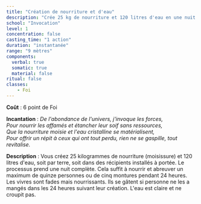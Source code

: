 ```yaml
---
title: "Création de nourriture et d'eau"
description: "Crée 25 kg de nourriture et 120 litres d'eau en une nuit."
school: "Invocation"
level: 1
concentration: false
casting_time: "1 action"
duration: "instantanée"
range: "9 mètres"
components:
  verbal: true
  somatic: true
  material: false
ritual: false
classes:
    - Foi
---
```

**Coût** : 6 point de Foi  

**Incantation** : *De l'abondance de l'univers, j'invoque les forces,*   
*Pour nourrir les affamés et étancher leur soif sans ressources,*   
*Que la nourriture moisie et l'eau cristalline se matérialisent,*   
*Pour offrir un répit à ceux qui ont tout perdu, rien ne se gaspille, tout revitalise.*   

**Description** : Vous créez 25 kilogrammes de nourriture (moisissure) et 120 litres d'eau, soit par terre, soit dans des récipients installés à portée. Le processus prend une nuit complète. Cela suffit à nourrir et abreuver un maximum de quinze personnes ou de cinq montures pendant 24 heures. Les vivres sont fades mais nourrissants. Ils se gâtent si personne ne les a mangés dans les 24 heures suivant leur création. L'eau est claire et ne croupit pas.

